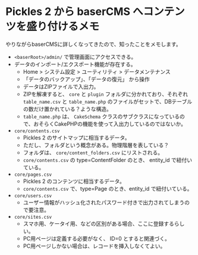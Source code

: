 # Pickles 2 から baserCMS へコンテンツを盛り付けるメモ

やりながらbaserCMSに詳しくなってきたので、知ったことをメモします。

- `<baserRoot>/admin/` で管理画面にアクセスできる。
- データのインポート/エクスポート機能が存在する。
    - Home > システム設定 > ユーティリティ > データメンテナンス
    - 「データのバックアップ」、「データの復元」 から操作
    - データはZIPファイルで入出力。
    - ZIPを解凍すると、 `core` と `plugin` フォルダに分かれており、それぞれ `table_name.csv` と `table_name.php` のファイルがセットで、DBテーブルの数だけ置かれている？ような構造。
    - `table_name.php` は、 `CakeSchema` クラスのサブクラスになっているので、おそらくCakePHPの機能を使って入出力しているのではないか。
- `core/contents.csv`
    - Pickles 2 のサイトマップに相当するデータ。
    - ただし、フォルダという概念がある。物理階層を表している？
    - フォルダは、 `core/content_folders.csv` にリストされる。
    - `core/contents.csv` の type=ContentFolder のとき、 entity_id で紐付いている。
- `core/pages.csv`
    - Pickles 2 のコンテンツに相当するデータ。
    - `core/contents.csv` で、type=Page のとき、entity_id で紐付いている。
- `core/users.csv`
    - ユーザー情報がハッシュ化されたパスワード付きで出力されてしまうので要注意。
- `core/sites.csv`
    - スマホ用、ケータイ用、などの区別がある場合、ここに登録するらしい。
    - PC用ページは定義する必要がなく、 ID=0 とすると関連づく。
    - PC用ページしかない場合は、レコードを挿入しなくてよい。
